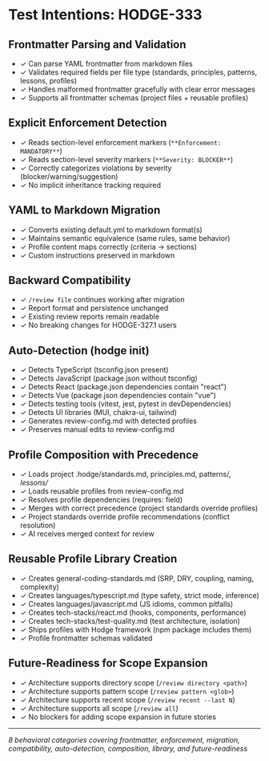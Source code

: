 # Test Intentions: HODGE-333

## Frontmatter Parsing and Validation
- ✓ Can parse YAML frontmatter from markdown files
- ✓ Validates required fields per file type (standards, principles, patterns, lessons, profiles)
- ✓ Handles malformed frontmatter gracefully with clear error messages
- ✓ Supports all frontmatter schemas (project files + reusable profiles)

## Explicit Enforcement Detection
- ✓ Reads section-level enforcement markers (`**Enforcement: MANDATORY**`)
- ✓ Reads section-level severity markers (`**Severity: BLOCKER**`)
- ✓ Correctly categorizes violations by severity (blocker/warning/suggestion)
- ✓ No implicit inheritance tracking required

## YAML to Markdown Migration
- ✓ Converts existing default.yml to markdown format(s)
- ✓ Maintains semantic equivalence (same rules, same behavior)
- ✓ Profile content maps correctly (criteria → sections)
- ✓ Custom instructions preserved in markdown

## Backward Compatibility
- ✓ `/review file` continues working after migration
- ✓ Report format and persistence unchanged
- ✓ Existing review reports remain readable
- ✓ No breaking changes for HODGE-327.1 users

## Auto-Detection (hodge init)
- ✓ Detects TypeScript (tsconfig.json present)
- ✓ Detects JavaScript (package.json without tsconfig)
- ✓ Detects React (package.json dependencies contain "react")
- ✓ Detects Vue (package.json dependencies contain "vue")
- ✓ Detects testing tools (vitest, jest, pytest in devDependencies)
- ✓ Detects UI libraries (MUI, chakra-ui, tailwind)
- ✓ Generates review-config.md with detected profiles
- ✓ Preserves manual edits to review-config.md

## Profile Composition with Precedence
- ✓ Loads project .hodge/standards.md, principles.md, patterns/*, lessons/*
- ✓ Loads reusable profiles from review-config.md
- ✓ Resolves profile dependencies (requires: field)
- ✓ Merges with correct precedence (project standards override profiles)
- ✓ Project standards override profile recommendations (conflict resolution)
- ✓ AI receives merged context for review

## Reusable Profile Library Creation
- ✓ Creates general-coding-standards.md (SRP, DRY, coupling, naming, complexity)
- ✓ Creates languages/typescript.md (type safety, strict mode, inference)
- ✓ Creates languages/javascript.md (JS idioms, common pitfalls)
- ✓ Creates tech-stacks/react.md (hooks, components, performance)
- ✓ Creates tech-stacks/test-quality.md (test architecture, isolation)
- ✓ Ships profiles with Hodge framework (npm package includes them)
- ✓ Profile frontmatter schemas validated

## Future-Readiness for Scope Expansion
- ✓ Architecture supports directory scope (`/review directory <path>`)
- ✓ Architecture supports pattern scope (`/review pattern <glob>`)
- ✓ Architecture supports recent scope (`/review recent --last N`)
- ✓ Architecture supports all scope (`/review all`)
- ✓ No blockers for adding scope expansion in future stories

---

*8 behavioral categories covering frontmatter, enforcement, migration, compatibility, auto-detection, composition, library, and future-readiness*
